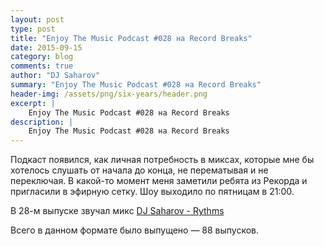 ```yaml
---
layout: post
type: post
title: "Enjoy The Music Podcast #028 на Record Breaks"
date: 2015-09-15
category: blog
comments: true
author: "DJ Saharov"
summary: "Enjoy The Music Podcast #028 на Record Breaks"
header-img: /assets/png/six-years/header.png
excerpt: |
    Enjoy The Music Podcast #028 на Record Breaks
description: |
    Enjoy The Music Podcast #028 на Record Breaks
---
```


<p>
<span class="firstcharacter">П</span>одкаст появился, как личная потребность в миксах, которые мне бы хотелось слушать от начала до конца, не перематывая и не переключая. В какой-то момент меня заметили ребята из Рекорда и пригласили в эфирную сетку. Шоу выходило по пятницам в 21:00.
</p>

<p>В 28-м выпуске звучал микс <a href="https://bukatchuk.com/life/2015/08/30/dj-saharov-rythms/">DJ Saharov - Rythms</a></p>

<p>Всего в данном формате было выпущено &mdash; 88 выпусков.</p>